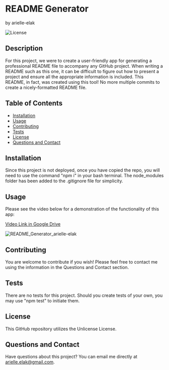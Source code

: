 # README Generator
by arielle-elak

![License](https://img.shields.io/badge/License-Unlicense-blue.svg)

## Description
For this project, we were to create a user-friendly app for generating a professional README file to accompany any GitHub project. When writing a README such as this one, it can be difficult to figure out how to present a project and ensure all the appropriate information is included. This README, in fact, was created using this tool! No more multiple commits to create a nicely-formatted README file.

## Table of Contents

* [Installation](#installation)
* [Usage](#usage)
* [Contributing](#contributing)
* [Tests](#tests)
* [License](#license)
* [Questions and Contact](#questions_and_contact)

## Installation
Since this project is not deployed, once you have copied the repo, you will need to use the command "npm i" in your bash terminal. The node_modules folder has been added to the .gitignore file for simplicity.

## Usage
Please see the video below for a demonstration of the functionality of this app:

[Video Link in Google Drive](https://drive.google.com/file/d/1yW1D-h5BI5zDHw22VHBSMcxuIVcOsoTZ/view)

![README_Generator_arielle-elak](https://user-images.githubusercontent.com/73449635/195506150-a59d400e-6490-4ce4-b55c-8fecd05001cc.gif)


## Contributing
You are welcome to contribute if you wish! Please feel free to contact me using the information in the Questions and Contact section.

## Tests
There are no tests for this project. Should you create tests of your own, you may use "npm test" to initiate them.

## License

This GitHub repository utilizes the Unlicense License.

## Questions and Contact
Have questions about this project? You can email me directly at [arielle.elak@gmail.com](mailto:arielle.elak@gmail.com).

